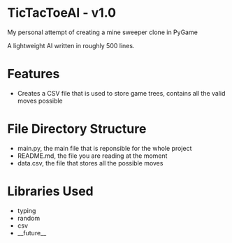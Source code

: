 # TicTacToeAI - v1.0

My personal attempt of creating a mine sweeper clone in PyGame

A lightweight AI written in roughly 500 lines.

# Features

- Creates a CSV file that is used to store game trees, contains all the valid moves possible

# File Directory Structure

- main.py, the main file that is reponsible for the whole project
- README.md, the file you are reading at the moment
- data.csv, the file that stores all the possible moves

# Libraries Used

- typing
- random
- csv
- \_\_future__

